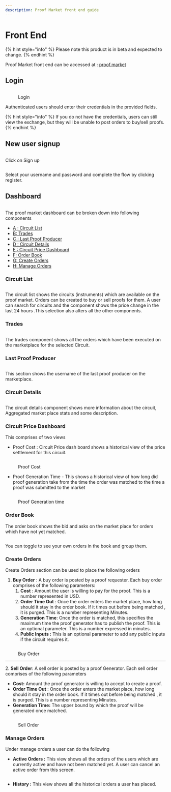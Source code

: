 ```yaml
---
description: Proof Market front end guide
---
```


# Front End

{% hint style="info" %}
Please note this product is in beta and expected to change.
{% endhint %}

Proof Market front end can be accessed at : [proof.market](https://proof.market)

## Login&#x20;

<figure><img src="../.gitbook/assets/image (7).png" alt=""><figcaption><p>Login</p></figcaption></figure>

Authenticated users should enter their credentials in the provided fields. &#x20;



{% hint style="info" %}
If you do not have the credentials, users can still view the exchange, but they will be unable to post orders to buy/sell proofs.
{% endhint %}



## New user signup

<figure><img src="../.gitbook/assets/image (6).png" alt=""><figcaption></figcaption></figure>

Click on Sign up

<figure><img src="../.gitbook/assets/image.png" alt=""><figcaption></figcaption></figure>

Select your username and password and complete the flow by clicking register.

## Dashboard

<figure><img src="../.gitbook/assets/image (11).png" alt=""><figcaption></figcaption></figure>

The proof market dashboard can be broken down into following components

* [A : Circuit List](front-end.md#circuit-list)
* [B:  Trades](front-end.md#trades)
* [C : Last Proof Producer](front-end.md#last-proof-producer)
* [D : Circuit Details](front-end.md#circuit-details)
* [E : Circuit Price Dashboard](front-end.md#circuit-price-dashboard)
* [F: Order Book](front-end.md#order-book)
* [G: Create Orders](front-end.md#create-orders)
* [H: Manage Orders](front-end.md#manage-orders)

### Circuit List

<figure><img src="../.gitbook/assets/image (9).png" alt=""><figcaption></figcaption></figure>

The circuit list shows the circuits (instruments) which are available on the proof market. Orders can be created to buy or sell proofs for them. A user can search for circuits and the component shows the price change in the last 24 hours .This selection also alters all the other components.



### Trades

<figure><img src="../.gitbook/assets/image (1) (1).png" alt=""><figcaption></figcaption></figure>

The trades component shows all the orders which have been executed on the marketplace for the selected Circuit.

### Last Proof Producer

<figure><img src="../.gitbook/assets/image (10).png" alt=""><figcaption></figcaption></figure>

This section shows the username of the last proof producer on the marketplace.

### Circuit Details

<figure><img src="../.gitbook/assets/image (5).png" alt=""><figcaption></figcaption></figure>

The circuit details component shows more information about the circuit, Aggregated market place stats and some description.

### Circuit Price Dashboard

This comprises of two views

* Proof Cost :  Circuit Price dash board shows a historical view of the price settlement for this circuit.



<figure><img src="../.gitbook/assets/image (4) (1).png" alt=""><figcaption><p>Proof Cost</p></figcaption></figure>

* Proof Generation Time - This shows a historical view of how long did proof generation take from the time the order was matched to the time a proof was submitted to the market

<figure><img src="../.gitbook/assets/image (6) (1).png" alt=""><figcaption><p>Proof Generation time</p></figcaption></figure>



### Order Book

The order book shows the bid and asks on the market place for orders which have not yet matched.

<figure><img src="../.gitbook/assets/image (4).png" alt=""><figcaption></figcaption></figure>

You can toggle to see your own orders in the book and group them.

### Create Orders

Create Orders  section can be used to place the following orders

1. **Buy Order** : A buy order is posted by a proof requester. Each buy order comprises of the following parameters:
   1. **Cost** : Amount the user is willing to pay for the proof. This is a number represented in USD.
   2. **Order Time Out** : Once the order enters the market place, how long should it stay in the order book. If it times out before being matched , it is purged. This is a number representing   Minutes.
   3. **Generation Time**:  Once the order is matched, this specifies the maximum time the proof generator has to publish the proof. This is an optional parameter. This is a number expressed in minutes.&#x20;
   4. **Public Inputs :** This is an optional parameter to add any public inputs if the circuit requires it.

<figure><img src="../.gitbook/assets/image (3) (1).png" alt=""><figcaption><p>Buy Order</p></figcaption></figure>

****

2\. **Sell Order**: A sell order is posted by a proof Generator. Each sell order comprises of the following parameters

* **Cost:** Amount the proof generator is willing to accept to create a proof.
* **Order Time Out** : Once the order enters the market place, how long should it stay in the order book. If it times out before being matched , it is purged. This is a number representing   Minutes.
* **Generation Time:** The upper bound by which the proof will be generated once matched.

<figure><img src="../.gitbook/assets/image (5) (1).png" alt=""><figcaption><p>Sell Order</p></figcaption></figure>

### Manage Orders

Under manage orders a user can do the following

* **Active Orders :** This view shows all the orders of the users which are currently active and have not been matched yet. A user can cancel an active order from this screen.

<figure><img src="../.gitbook/assets/image (6) (1) (1).png" alt=""><figcaption></figcaption></figure>

* **History :** This view shows all the historical orders a user has placed.

###



